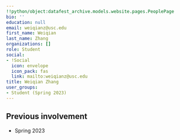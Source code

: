 ```yaml
---
!!python/object:datafest_archive.models.website.pages.PeoplePage
bio: ''
education: null
email: weiqianz@usc.edu
first_name: Weiqian
last_name: Zhang
organizations: []
role: Student
social:
- !Social
  icon: envelope
  icon_pack: fas
  link: mailto:weiqianz@usc.edu
title: Weiqian Zhang
user_groups:
- Student (Spring 2023)
---
```



## Previous involvement

* Spring 2023

